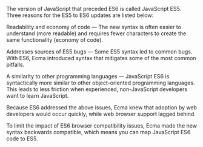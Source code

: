 The version of JavaScript that preceded ES6 is called JavaScript ES5. Three reasons for the ES5 to ES6 updates are listed below:

Readability and economy of code — The new syntax is often easier to understand (more readable) and requires fewer characters to create the same functionality (economy of code).

Addresses sources of ES5 bugs — Some ES5 syntax led to common bugs. With ES6, Ecma introduced syntax that mitigates some of the most common pitfalls.

A similarity to other programming languages — JavaScript ES6 is syntactically more similar to other object-oriented programming languages. This leads to less friction when experienced, non-JavaScript developers want to learn JavaScript.

Because ES6 addressed the above issues, Ecma knew that adoption by web developers would occur quickly, while web browser support lagged behind.

To limit the impact of ES6 browser compatibility issues, Ecma made the new syntax backwards compatible, which means you can map JavaScript ES6 code to ES5.

